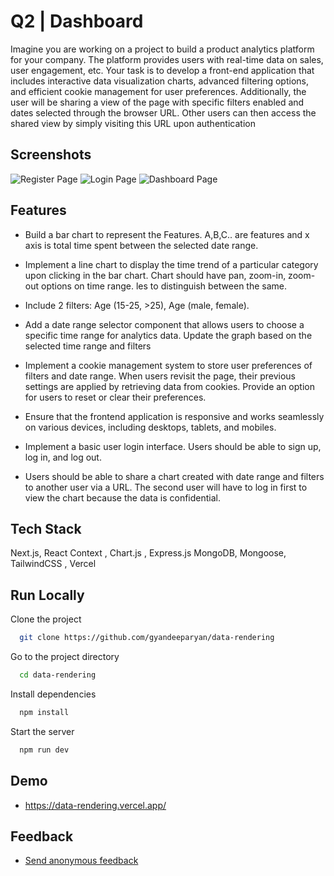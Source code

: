 
# Q2 | Dashboard   

Imagine you are working on a project to build a product analytics platform for your company. The platform provides users with real-time data on sales, user engagement, etc. Your task is to develop a front-end application that includes interactive data visualization charts, advanced filtering options, and efficient cookie management for user preferences.
Additionally, the user will be sharing a view of the page with specific filters enabled and dates selected through the browser URL. Other users can then access the shared view by simply visiting this URL upon authentication


## Screenshots
![Register Page](https://res.cloudinary.com/dzbmc0pit/image/upload/f_auto,q_auto/xxhme5irwgzow3iwoths)
![Login Page](https://res.cloudinary.com/dzbmc0pit/image/upload/f_auto,q_auto/drlyf0cjkdymhkzojfsj)
![Dashboard Page](https://res.cloudinary.com/dzbmc0pit/image/upload/v1729429972/data-visualisation-dashboard_jrjmla.png)


## Features


- Build a bar chart to represent the Features. A,B,C.. are features and x axis is total time spent between the selected date range.
- Implement a line chart to display the time trend of a particular category upon clicking in the bar chart. Chart should have pan, zoom-in, zoom-out options on time range.
les to distinguish between the same.
- Include 2 filters: Age (15-25, >25), Age (male, female). 
- Add a date range selector component that allows users to choose a specific time range for analytics data. Update the graph based on the selected time range and filters

- Implement a cookie management system to store user preferences of filters and date range. When users revisit the page, their previous settings are applied by retrieving data from cookies. Provide an option for users to reset or clear their preferences.


- Ensure that the frontend application is responsive and works seamlessly on various devices, including desktops,   tablets, and mobiles.

- Implement a basic user login interface. Users should be able to sign up, log in, and log out.

- Users should be able to share a chart created with date range and filters to another user via a URL. The second user will have to log in first to view the chart because the data is confidential.



## Tech Stack

Next.js, React Context , Chart.js , Express.js MongoDB, Mongoose, TailwindCSS , Vercel


## Run Locally

Clone the project

```bash
  git clone https://github.com/gyandeeparyan/data-rendering
```

Go to the project directory

```bash
  cd data-rendering
```

Install dependencies

```bash
  npm install
```

Start the server

```bash
  npm run dev
```


## Demo

- https://data-rendering.vercel.app/


## Feedback

- [Send anonymous feedback](https://sameeksha.vercel.app/u/gyan?utm_feedback_type=git-roc8-dashboard)

